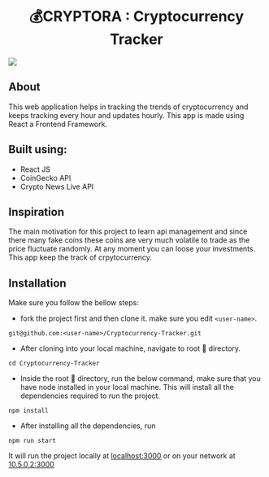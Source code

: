 <h1 align="center">💰CRYPTORA : Cryptocurrency Tracker</h1>

![](https://i.imgur.com/UxYWjiU.png)

## About

This web application helps in tracking the trends of cryptocurrency and keeps tracking every hour and updates hourly. This app is made using React a Frontend Framework.

## Built using:
- React JS
- CoinGecko API
- Crypto News Live API

## Inspiration

The main motivation for this project to learn api management and since there many fake coins these coins are very much volatile to trade as the price fluctuate randomly. At any moment you can loose your investments. This app keep the track of crpytocurrency.
## Installation
Make sure you follow the bellow steps:

* fork the project first and then clone it. make sure you edit `<user-name>`.
```
git@github.com:<user-name>/Cryptocurrency-Tracker.git
```

* After cloning into your local machine, navigate to root 📁 directory. 
```shell
cd Cryptocurrency-Tracker
```

* Inside the root 📂 directory, run the below command, make sure that you have node installed in your local machine. This will install all the dependencies required to run the project.
```shell
npm install
```
* After installing all the dependencies, run

```shell
npm run start
```
It will run the project locally at [localhost:3000](http://localhost:3000) or on your network at [10.5.0.2:3000](http://10.5.0.2:3000)
